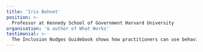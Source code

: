 ```yaml
---
title: 'Iris Bohnet'
position: >-
  Professor at Kennedy School of Government Harvard University
organisation: '& author of What Works'
testimonial: >-
  The Inclusion Nudges Guidebook shows how practitioners can use behavioural insights to create more inclusive, more diverse, and better organisations. I recommend it to all who care and want to make a difference.
---
```

